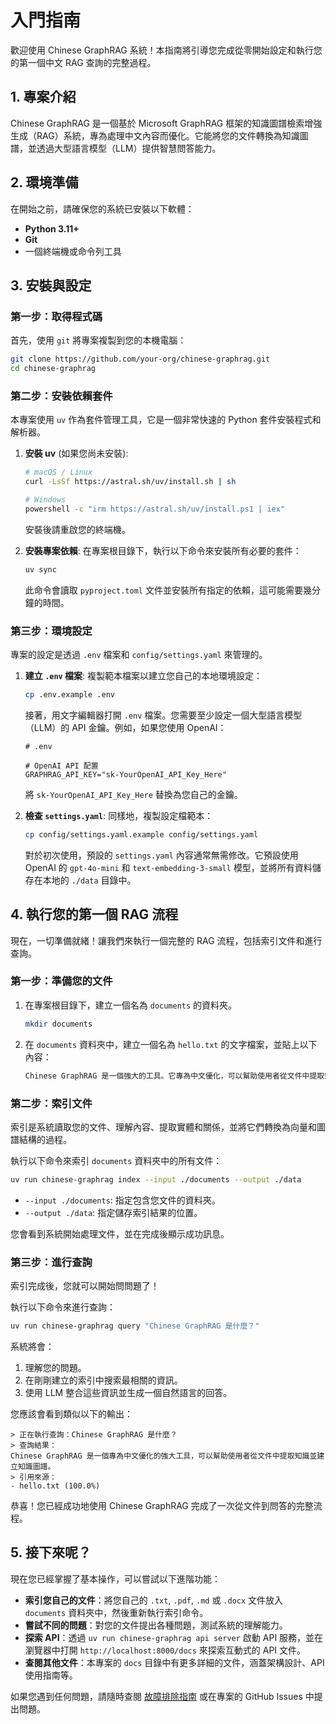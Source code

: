 # 入門指南

歡迎使用 Chinese GraphRAG 系統！本指南將引導您完成從零開始設定和執行您的第一個中文 RAG 查詢的完整過程。

## 1. 專案介紹

Chinese GraphRAG 是一個基於 Microsoft GraphRAG 框架的知識圖譜檢索增強生成（RAG）系統，專為處理中文內容而優化。它能將您的文件轉換為知識圖譜，並透過大型語言模型（LLM）提供智慧問答能力。

## 2. 環境準備

在開始之前，請確保您的系統已安裝以下軟體：

- **Python 3.11+**
- **Git**
- 一個終端機或命令列工具

## 3. 安裝與設定

### 第一步：取得程式碼

首先，使用 `git` 將專案複製到您的本機電腦：

```bash
git clone https://github.com/your-org/chinese-graphrag.git
cd chinese-graphrag
```

### 第二步：安裝依賴套件

本專案使用 `uv` 作為套件管理工具，它是一個非常快速的 Python 套件安裝程式和解析器。

1.  **安裝 uv** (如果您尚未安裝):
    ```bash
    # macOS / Linux
    curl -LsSf https://astral.sh/uv/install.sh | sh

    # Windows
    powershell -c "irm https://astral.sh/uv/install.ps1 | iex"
    ```
    安裝後請重啟您的終端機。

2.  **安裝專案依賴**:
    在專案根目錄下，執行以下命令來安裝所有必要的套件：
    ```bash
    uv sync
    ```
    此命令會讀取 `pyproject.toml` 文件並安裝所有指定的依賴，這可能需要幾分鐘的時間。

### 第三步：環境設定

專案的設定是透過 `.env` 檔案和 `config/settings.yaml` 來管理的。

1.  **建立 `.env` 檔案**:
    複製範本檔案以建立您自己的本地環境設定：
    ```bash
    cp .env.example .env
    ```
    接著，用文字編輯器打開 `.env` 檔案。您需要至少設定一個大型語言模型（LLM）的 API 金鑰。例如，如果您使用 OpenAI：
    ```
    # .env

    # OpenAI API 配置
    GRAPHRAG_API_KEY="sk-YourOpenAI_API_Key_Here"
    ```
    將 `sk-YourOpenAI_API_Key_Here` 替換為您自己的金鑰。

2.  **檢查 `settings.yaml`**:
    同樣地，複製設定檔範本：
    ```bash
    cp config/settings.yaml.example config/settings.yaml
    ```
    對於初次使用，預設的 `settings.yaml` 內容通常無需修改。它預設使用 OpenAI 的 `gpt-4o-mini` 和 `text-embedding-3-small` 模型，並將所有資料儲存在本地的 `./data` 目錄中。

## 4. 執行您的第一個 RAG 流程

現在，一切準備就緒！讓我們來執行一個完整的 RAG 流程，包括索引文件和進行查詢。

### 第一步：準備您的文件

1.  在專案根目錄下，建立一個名為 `documents` 的資料夾。
    ```bash
    mkdir documents
    ```
2.  在 `documents` 資料夾中，建立一個名為 `hello.txt` 的文字檔案，並貼上以下內容：
    ```txt
    Chinese GraphRAG 是一個強大的工具。它專為中文優化，可以幫助使用者從文件中提取知識並建立知識圖譜。
    ```

### 第二步：索引文件

索引是系統讀取您的文件、理解內容、提取實體和關係，並將它們轉換為向量和圖譜結構的過程。

執行以下命令來索引 `documents` 資料夾中的所有文件：

```bash
uv run chinese-graphrag index --input ./documents --output ./data
```

- `--input ./documents`: 指定包含您文件的資料夾。
- `--output ./data`: 指定儲存索引結果的位置。

您會看到系統開始處理文件，並在完成後顯示成功訊息。

### 第三步：進行查詢

索引完成後，您就可以開始問問題了！

執行以下命令來進行查詢：

```bash
uv run chinese-graphrag query "Chinese GraphRAG 是什麼？"
```

系統將會：
1.  理解您的問題。
2.  在剛剛建立的索引中搜索最相關的資訊。
3.  使用 LLM 整合這些資訊並生成一個自然語言的回答。

您應該會看到類似以下的輸出：

```
> 正在執行查詢：Chinese GraphRAG 是什麼？
> 查詢結果：
Chinese GraphRAG 是一個專為中文優化的強大工具，可以幫助使用者從文件中提取知識並建立知識圖譜。
> 引用來源：
- hello.txt (100.0%)
```

恭喜！您已經成功地使用 Chinese GraphRAG 完成了一次從文件到問答的完整流程。

## 5. 接下來呢？

現在您已經掌握了基本操作，可以嘗試以下進階功能：

- **索引您自己的文件**：將您自己的 `.txt`, `.pdf`, `.md` 或 `.docx` 文件放入 `documents` 資料夾中，然後重新執行索引命令。
- **嘗試不同的問題**：對您的文件提出各種問題，測試系統的理解能力。
- **探索 API**：透過 `uv run chinese-graphrag api server` 啟動 API 服務，並在瀏覽器中打開 `http://localhost:8000/docs` 來探索互動式的 API 文件。
- **查閱其他文件**：本專案的 `docs` 目錄中有更多詳細的文件，涵蓋架構設計、API 使用指南等。

如果您遇到任何問題，請隨時查閱 [故障排除指南](./troubleshooting_guide.md) 或在專案的 GitHub Issues 中提出問題。
